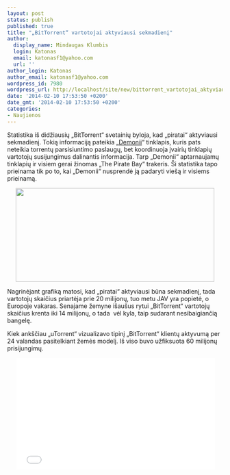```yaml
---
layout: post
status: publish
published: true
title: "„BitTorrent“ vartotojai aktyviausi sekmadienį"
author:
  display_name: Mindaugas Klumbis
  login: Katonas
  email: katonasf1@yahoo.com
  url: ''
author_login: Katonas
author_email: katonasf1@yahoo.com
wordpress_id: 7980
wordpress_url: http://localhost/site/new/bittorrent_vartotojai_aktyviausi_sekmadieni/
date: '2014-02-10 17:53:50 +0200'
date_gmt: '2014-02-10 17:53:50 +0200'
categories:
- Naujienos
---
```

<p>
	Statistika i&scaron; didžiausių &bdquo;BitTorrent&ldquo; svetainių byloja, kad &bdquo;piratai&ldquo; aktyviausi sekmadienį. Tokią informaciją pateikia &bdquo;<u><a href="http://demonii.com">Demonii</a></u>&ldquo; tinklapis, kuris pats neteikia torrentų parsisiuntimo paslaugų, bet koordinuoja įvairių tinklapių vartotojų susijungimus dalinantis informacija. Tarp &bdquo;Demonii&ldquo; aptarnaujamų tinklapių ir visiem gerai žinomas &bdquo;The Pirate Bay&ldquo; trakeris. &Scaron;i statistika tapo prieinama tik po to, kai &bdquo;Demonii&ldquo; nusprendė ją padaryti vie&scaron;ą ir visiems prieinamą.</p>
<p style="text-align: center;">
	<a href="http://technews.lt/userfiles/peers seeds.JPG"><img alt="" src="http://technews.lt/userfiles/peers seeds.JPG" style="width: 464px; height: 219px;" /></a></p>
<p>
	Nagrinėjant grafiką matosi, kad &bdquo;piratai&ldquo; aktyviausi būna sekmadienį, tada vartotojų skaičius priartėja prie 20 milijonų, tuo metu JAV yra popietė, o Europoje vakaras. Senajame žemyne i&scaron;au&scaron;us rytui &bdquo;BitTorrent&ldquo; vartotojų skaičius krenta iki 14 milijonų, o tada &nbsp;vėl kyla, taip sudarant nesibaigiančią bangelę.</p>
<p>
	Kiek ank&scaron;čiau &bdquo;uTorrent&ldquo; vizualizavo tipinį &bdquo;BitTorrent&ldquo; klientų aktyvumą per 24 valandas pasitelkiant žemės modelį. I&scaron; viso buvo užfiksuota 60 milijonų prisijungimų.</p>
<p style="text-align: center;">
	&nbsp;<iframe allowfullscreen="" frameborder="0" height="261" src="//www.youtube.com/embed/55a7yeY0nH0?rel=0" width="464"></iframe></p>
